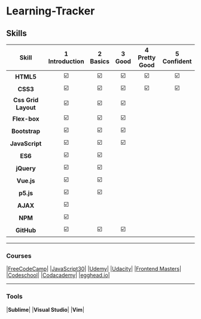 # Learning-Tracker

## Skills


|Skill| 1<br>Introduction | 2<br>Basics | 3<br>Good | 4<br>Pretty Good | 5<br>Confident | 
|:--------:|:---:|:---:|:---:|:---:|:---:|
|**HTML5**| :ballot_box_with_check: | :ballot_box_with_check: | :ballot_box_with_check: | :ballot_box_with_check: |:ballot_box_with_check: | 
|**CSS3**| :ballot_box_with_check: | :ballot_box_with_check: | :ballot_box_with_check: | :ballot_box_with_check: |:ballot_box_with_check: | 
|**Css Grid Layout**| :ballot_box_with_check: | :ballot_box_with_check: | :ballot_box_with_check: |  |  |
|**Flex-box**| :ballot_box_with_check: | :ballot_box_with_check: | :ballot_box_with_check: |  |  | 
|**Bootstrap**| :ballot_box_with_check: | :ballot_box_with_check: | :ballot_box_with_check: |  |  | 
|**JavaScript**| :ballot_box_with_check: | :ballot_box_with_check: | :ballot_box_with_check: |  |  | 
|**ES6**| :ballot_box_with_check: | :ballot_box_with_check: |  |  |  | 
|**jQuery**| :ballot_box_with_check: | :ballot_box_with_check: |  |  |  | 
|**Vue.js**| :ballot_box_with_check: | :ballot_box_with_check: |  |  |  | 
|**p5.js**| :ballot_box_with_check: | :ballot_box_with_check: |  |  |  | 
|**AJAX**| :ballot_box_with_check: |  |  |  |  |  
|**NPM**| :ballot_box_with_check: |  |  |  |  | 
|**GitHub**| :ballot_box_with_check: | :ballot_box_with_check: | :ballot_box_with_check: |  |  | 

---


### Courses


|[FreeCodeCamp](https://www.freecodecamp.org)|
|[JavaScript30](https://javascript30.com/)|
|[Udemy](https://www.udemy.com/)|
|[Udacity](https://www.udacity.com/)|
|[Frontend Masters](https://frontendmasters.com/)|
|[Codeschool](https://www.codeschool.com/)|
|[Codacademy](https://www.codecademy.com/)|
|[egghead.io](https://egghead.io/)|


---

### Tools


|**Sublime**|
|**Visual Studio**|
|**Vim**|

